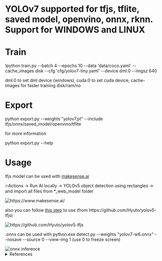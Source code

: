 
<div align="left"></div>
<h1>YOLOv7 supported for tfjs, tflite, saved model, openvino, onnx, rknn.</br>Support for WINDOWS and LINUX</h1>
<h1>Train</h1>
    <p>!python train.py --batch 4 --epochs 10 --data 'data/coco.yaml' --cache_images disk --cfg 'cfg/yolov7-tiny.yaml' --device dml:0 --imgsz 640</p>
dml:0 to set dml device (windows), cuda:0 to set cuda device, cache-images for faster training disk/ram/no
<h1>Export</h1>
    <p>python export.py --weights "yolov7.pt" --include tfjs/onnx/saved_model/openvino/tflite</p>
    <p>for more information</p>
    <p>python export.py --help</p>
<h1>Usage</h1>
    <p>tfjs model can be used with <a href="https://www.makesense.ai/">makesense.ai</a></p>
    <p>🔥Actions -> Run AI locally -> YOLOv5 object detection using rectangles -> and import all files from *_web_model folder</p>
    <img src='https://user-images.githubusercontent.com/117495750/221329302-c649af5c-f12d-41df-a23c-6dc998e3f90d.png' title='https://www.makesense.ai/'></img>
    </hr>
    <p>also you can follow <a href='https://github.com/Hyuto/yolov5-tfjs'>this step</a> to use (from https://github.com/Hyuto/yolov5-tfjs)</p>
    <img src='https://user-images.githubusercontent.com/117495750/221328795-be9773bc-e070-445f-ac23-22b702c701a8.png' title="https://github.com/Hyuto/yolov5-tfjs"></img>
    </hr>
    <p>.onnx can be used with python.exe detect.py --weights "yolov7-w6.onnx" --nosave --source 0 --view-img 1 (use 0 to freeze screen)</p>
    <img src="https://user-images.githubusercontent.com/117495750/221544577-a65d1b7b-0361-49a4-894c-c8def9dd1a55.png" title='onnx inference'></img>




<details><summary> <h>References</h> </summary>
<ul>
    <li><a href="https://github.com/WongKinYiu/yolov7">Official YOLOv7</a></li>
    <li><a href="https://github.com/meituan/YOLOv6">Official YOLOv6</a></li>
    <li><a href="https://github.com/ultralytics/yolov5">Official YOLOv5</a></li>
    <li><a href="https://github.com/WongKinYiu/yolor">Official YOLOR</a></li>
    <li><a href="https://github.com/Hyuto/yolov5-tfjs">Object Detection using YOLOv5 and Tensorflow.js</a></li>
    <li><a href="https://github.com/Linaom1214/TensorRT-For-YOLO-Series">YOLOv7 with TensorRuntime</a></li>
    <li><a href="https://github.com/SkalskiP/make-sense">Make Sense</a></li>
</ul>
</details>
